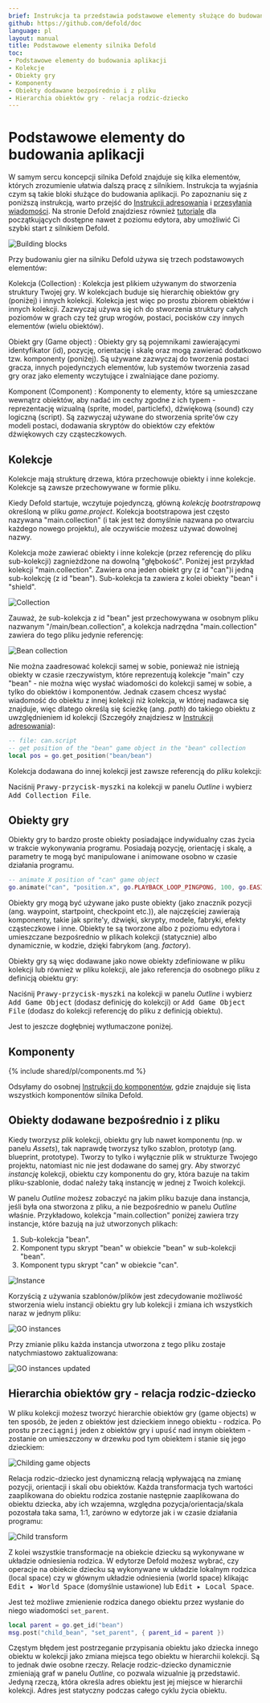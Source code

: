 ```yaml
---
brief: Instrukcja ta przedstawia podstawowe elementy służące do budowania aplikacji w Defoldzie oraz opisuje jak działają obiekty, komponenty i kolekcje.
github: https://github.com/defold/doc
language: pl
layout: manual
title: Podstawowe elementy silnika Defold
toc:
- Podstawowe elementy do budowania aplikacji
- Kolekcje
- Obiekty gry
- Komponenty
- Obiekty dodawane bezpośrednio i z pliku
- Hierarchia obiektów gry - relacja rodzic-dziecko
---
```


#  Podstawowe elementy do budowania aplikacji

W samym sercu koncepcji silnika Defold znajduje się kilka elementów, których zrozumienie ułatwia dalszą pracę z silnikiem. Instrukcja ta wyjaśnia czym są takie bloki służące do budowania aplikacji. Po zapoznaniu się z poniższą instrukcją, warto przejść do [Instrukcji adresowania](/pl/manuals/addressing) i [przesyłania wiadomości](/pl/manuals/message-passing). Na stronie Defold znajdziesz również [tutoriale](/tutorials/getting-started) dla początkujących dostępne nawet z poziomu edytora, aby umożliwić Ci szybki start z silnikiem Defold.

![Building blocks](/manuals/images/building_blocks/building_blocks.png)

Przy budowaniu gier na silniku Defold używa się trzech podstawowych elementów:

Kolekcja (Collection)
: Kolekcja jest plikiem używanym do stworzenia struktury Twojej gry. W kolekcjach buduje się hierarchię obiektów gry (poniżej) i innych kolekcji. Kolekcja jest więc po prostu zbiorem obiektów i innych kolekcji. Zazwyczaj używa się ich do stworzenia struktury całych poziomów w grach czy też grup wrogów, postaci, pocisków czy innych elementów (wielu obiektów).

Obiekt gry (Game object)
: Obiekty gry są pojemnikami zawierającymi identyfikator (id), pozycję, orientację i skalę oraz mogą zawierać dodatkowo tzw. komponenty (poniżej). Są używane zazwyczaj do tworzenia postaci gracza, innych pojedynczych elementów, lub systemów tworzenia zasad gry oraz jako elementy wczytujące i zwalniające dane poziomy.

Komponent (Component)
: Komponenty to elementy, które są umieszczane wewnątrz obiektów, aby nadać im cechy zgodne z ich typem - reprezentację wizualną (sprite, model, particlefx), dźwiękową (sound) czy logiczną (script). Są zazwyczaj używane do stworzenia sprite'ów czy modeli postaci, dodawania skryptów do obiektów czy efektów dźwiękowych czy cząsteczkowych.

## Kolekcje

Kolekcje mają strukturę drzewa, która przechowuje obiekty i inne kolekcje. Kolekcje są zawsze przechowywane w formie pliku.

Kiedy Defold startuje, wczytuje pojedynczą, główną _kolekcję bootrstrapową_ określoną w pliku *game.project*. Kolekcja bootstrapowa jest często nazywana "main.collection" (i tak jest też domyślnie nazwana po otwarciu każdego nowego projektu), ale oczywiście możesz używać dowolnej nazwy.

Kolekcja może zawierać obiekty i inne kolekcje (przez referencję do pliku sub-kolekcji) zagnieżdżone na dowolną "głębokość". Poniżej jest przykład kolekcji "main.collection". Zawiera ona jeden obiekt gry (z id "can")i jedną sub-kolekcję (z id "bean"). Sub-kolekcja ta zawiera z kolei obiekty "bean" i "shield".

![Collection](/manuals/images/building_blocks/collection.png)

Zauważ, że sub-kolekcja z id "bean" jest przechowywana w osobnym pliku nazwanym "/main/bean.collection", a kolekcja nadrzędna "main.collection" zawiera do tego pliku jedynie referencję:

![Bean collection](/manuals/images/building_blocks/bean_collection.png)

Nie można zaadresować kolekcji samej w sobie, ponieważ nie istnieją obiekty w czasie rzeczywistym, które reprezentują kolekcje "main" czy "bean" - nie można więc wysłać wiadomości do kolekcji samej w sobie, a tylko do obiektów i komponentów. Jednak czasem chcesz wysłać wiadomość do obiektu z innej kolekcji niż kolekcja, w której nadawca się znajduje, więc dlatego określą się ścieżkę (ang. _path_) do takiego obiektu z uwzględnieniem id kolekcji (Szczegóły znajdziesz w [Instrukcji adresowania](/pl/manuals/addressing)):

```lua
-- file: can.script
-- get position of the "bean" game object in the "bean" collection
local pos = go.get_position("bean/bean")
```

Kolekcja dodawana do innej kolekcji jest zawsze referencją do _pliku_ kolekcji:

Naciśnij <kbd>Prawy-przycisk-myszki</kbd> na kolekcji w panelu *Outline* i wybierz <kbd>Add Collection File</kbd>.

## Obiekty gry

Obiekty gry to bardzo proste obiekty posiadające indywidualny czas życia w trakcie wykonywania programu. Posiadają pozycję, orientację i skalę, a parametry te mogą być manipulowane i animowane osobno w czasie działania programu.

```lua
-- animate X position of "can" game object
go.animate("can", "position.x", go.PLAYBACK_LOOP_PINGPONG, 100, go.EASING_LINEAR, 1.0)
```

Obiekty gry mogą być używane jako puste obiekty (jako znacznik pozycji (ang. waypoint, startpoint, checkpoint etc.)), ale najczęściej zawierają komponenty, takie jak sprite'y, dźwięki, skrypty, modele, fabryki, efekty cząsteczkowe i inne. Obiekty te są tworzone albo z poziomu edytora i umieszczane bezpośrednio w plikach kolekcji (statycznie) albo dynamicznie, w kodzie, dzięki fabrykom (ang. _factory_).

Obiekty gry są więc dodawane jako nowe obiekty zdefiniowane w pliku kolekcji lub również w pliku kolekcji, ale jako referencja do osobnego pliku z definicją obiektu gry:

Naciśnij <kbd>Prawy-przycisk-myszki</kbd> na kolekcji w panelu *Outline* i wybierz <kbd>Add Game Object</kbd> (dodasz definicję do kolekcji) or <kbd>Add Game Object File</kbd> (dodasz do kolekcji referencję do pliku z definicją obiektu).

Jest to jeszcze dogłębniej wytłumaczone poniżej.


## Komponenty

{% include shared/pl/components.md %}

Odsyłamy do osobnej [Instrukcji do komponentów](/pl/manuals/components/), gdzie znajduje się lista wszystkich komponentów silnika Defold.

## Obiekty dodawane bezpośrednio i z pliku

Kiedy tworzysz _plik_ kolekcji, obiektu gry lub nawet komponentu (np. w panelu *Assets*), tak naprawdę tworzysz tylko szablon, prototyp (ang. blueprint, prototype). Tworzy to tylko i wyłącznie plik w strukturze Twojego projektu, natomiast nic nie jest dodawane do samej gry. Aby stworzyć _instancję_ kolekcji, obiektu czy komponentu do gry, która bazuje na takim pliku-szablonie, dodać należy taką instancję w jednej z Twoich kolekcji.

W panelu *Outline* możesz zobaczyć na jakim pliku bazuje dana instancja, jeśli była ona stworzona z pliku, a nie bezpośrednio w panelu *Outline* właśnie. Przykładowo, kolekcja "main.collection"  poniżej zawiera trzy instancje, które bazują na już utworzonych plikach:

1. Sub-kolekcja "bean".
2. Komponent typu skrypt "bean" w obiekcie "bean"  w sub-kolekcji "bean".
3. Komponent typu skrypt "can" w obiekcie "can".

![Instance](/manuals/images/building_blocks/instance.png)

Korzyścią z używania szablonów/plików jest zdecydowanie możliwość stworzenia wielu instancji obiektu gry lub kolekcji i zmiana ich wszystkich naraz w jednym pliku:

![GO instances](/manuals/images/building_blocks/go_instance.png)

Przy zmianie pliku każda instancja utworzona z tego pliku zostaje natychmiastowo zaktualizowana:

![GO instances updated](/manuals/images/building_blocks/go_instance2.png)

## Hierarchia obiektów gry - relacja rodzic-dziecko

W pliku kolekcji możesz tworzyć hierarchie obiektów gry (game objects) w ten sposób, że jeden z obiektów jest dzieckiem innego obiektu - rodzica. Po prostu <kbd>przeciągnij</kbd> jeden z obiektów gry i <kbd>upuść</kbd> nad innym obiektem - zostanie on umieszczony w drzewku pod tym obiektem i stanie się jego dzieckiem:

![Childing game objects](/manuals/images/building_blocks/childing.png)

Relacja rodzic-dziecko jest dynamiczną relacją wpływającą na zmianę pozycji, orientacji i skali obu obiektów. Każda transformacja tych wartości zaaplikowana do obiektu rodzica zostanie następnie zaaplikowana do obiektu dziecka, aby ich wzajemna, względna pozycja/orientacja/skala pozostała taka sama, 1:1, zarówno w edytorze jak i w czasie działania programu:

![Child transform](/manuals/images/building_blocks/child_transform.png)

Z kolei wszystkie transformacje na obiekcie dziecku są wykonywane w układzie odniesienia rodzica. W edytorze Defold możesz wybrać, czy operacje na obiekcie dziecku są wykonywane w układzie lokalnym rodzica (local space) czy w głównym układzie odniesienia (world space) klikając <kbd>Edit ▸ World Space</kbd> (domyślnie ustawione) lub <kbd>Edit ▸ Local Space</kbd>.

Jest też możliwe zmienienie rodzica danego obiektu przez wysłanie do niego wiadomości `set_parent`.

```lua
local parent = go.get_id("bean")
msg.post("child_bean", "set_parent", { parent_id = parent })
```

Częstym błędem jest postrzeganie przypisania obiektu jako dziecka innego obiektu w kolekcji jako zmiana miejsca tego obiektu w hierarchii kolekcji. Są to jednak dwie osobne rzeczy. Relacje rodzic-dziecko dynamicznie zmieniają graf w panelu *Outline*, co pozwala wizualnie ją przedstawić. Jedyną rzeczą, która określa adres obiektu jest jej miejsce w hierarchii kolekcji. Adres jest statyczny podczas całego cyklu życia obiektu.